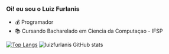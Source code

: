 ### Oi! eu sou o Luiz Furlanis

- 💰 Programador
- 📚 Cursando Bacharelado em Ciencia da Computaçao - IFSP 

[![Top Langs](https://github-readme-stats.vercel.app/api/top-langs/?username=luizfurlanis&layout=compact)](https://github.com/luizfurlanis/github-readme-stats) ![luizfurlanis GitHub stats](https://github-readme-stats.vercel.app/api?username=luizfurlanis&show_icons=true&theme=tokyonight)  
